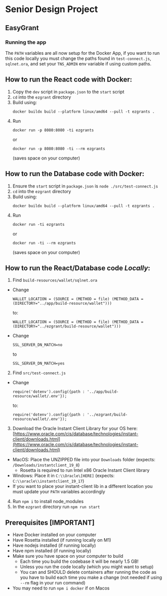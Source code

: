 # Senior Design Project
## EasyGrant

### Running the app
The `PATH` variables are all now setup for the Docker App, if you want to
run this code locally you must change the paths found in `test-connect.js`, `sqlnet.ora`, and
set your `TNS_ADMIN` env variable if using custom paths. 
 ## How to run the React code with Docker:
1) Copy the `dev` script in `package.json` to the `start` script
2) `cd` into the `ezgrant` directory
3) Build using:
   ```
   docker buildx build --platform linux/amd64 --pull -t ezgrants .
   ```
5) Run
   ```
   docker run -p 8080:8080 -ti ezgrants
   ```
   or
   ```
   docker run -p 8080:8080 -ti --rm ezgrants
   ```
   (saves space on your computer)
## How to run the Database code with Docker:
1) Ensure the `start` script in `package.json` is `node ./src/test-connect.js`
2) `cd` into the `ezgrant` directory
3) Build using:
   ```
   docker buildx build --platform linux/amd64 --pull -t ezgrants .
   ```
4) Run
   ```
   docker run -ti ezgrants
   ```
   or
   ```
   docker run -ti --rm ezgrants
   ```
   (saves space on your computer)
## How to run the React/Database code *Locally*:
1) Find `build-resources/wallet/sqlnet.ora`
  - Change
    ```
    WALLET_LOCATION = (SOURCE = (METHOD = file) (METHOD_DATA = (DIRECTORY="../app/build-resource/wallet")))
    ```
    to:
    ```
    WALLET_LOCATION = (SOURCE = (METHOD = file) (METHOD_DATA = (DIRECTORY="../ezgrant/build-resource/wallet")))
    ```
  - Change
    ```
    SSL_SERVER_DN_MATCH=no
    ```
    to
    ```
    SSL_SERVER_DN_MATCH=yes
    ```
2) Find `src/test-connect.js`
  - Change
    ```
    require('dotenv').config({path : '../app/build-resource/wallet/.env'});
    ```
    to:
    ```
    require('dotenv').config({path : '../ezgrant/build-resource/wallet/.env'});
    ```
3) Download the Oracle Instant Client Library for your OS here: [https://www.oracle.com/cis/database/technologies/instant-client/downloads.html](https://www.oracle.com/cis/database/technologies/instant-client/downloads.html)
  - MacOS: Place the UNZIPPED file into your `Downloads` folder (expects: `/Downloads/instantclient_19_8`)
    - Rosetta is required to run Intel x86 Oracle Instant Client library
  - Windows: Place it in `C:\\Oracle\[HERE]`  (expects: `C:\\oracle\\instantclient_19_17`)
  - If you want to place your instant-client lib in a different location you must update your `PATH` variables accordingly
4) Run `npm i` to install node_modules
5) In the `ezgrant` directory run `npm run start`

## Prerequisites [IMPORTANT]
- Have Docker installed on your computer
- Have Rosetta installed (if running locally on M1)
- Have nodejs installed (if running locally)
- Have npm installed (if running locally)
- Make sure you have space on your computer to build
  - Each time you build the codebase it will be nearly 1.5 GB!
  - Unless you run the code locally (which you might want to setup)
  - You can and SHOULD delete containers after running the code as you have to build each time you make a change (not needed if using `--rm` flag in your run command)
- You may need to run `npm i docker` if on Macos


